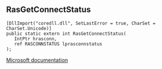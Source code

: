 ## RasGetConnectStatus

```
[DllImport("coredll.dll", SetLastError = true, CharSet = CharSet.Unicode)]
public static extern int RasGetConnectStatus(
   IntPtr hrasconn,
   ref RASCONNSTATUS lprasconnstatus
);
```

[Microsoft documentation](TODO)
